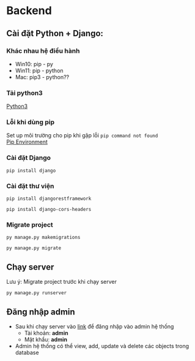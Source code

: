 # Backend

## Cài đặt Python + Django:

### Khác nhau hệ điều hành
- Win10: pip - py <br />
- Win11: pip - python <br />
- Mac:   pip3 - python?? <br />

### Tải python3
<a href="https://www.python.org/downloads/" target="_blank">Python3</a>

### Lỗi khi dùng pip
Set up môi trường cho pip khi gặp lỗi ``` pip command not found ``` <br />
<a href="https://stackoverflow.com/questions/23708898/pip-is-not-recognized-as-an-internal-or-external-command" target="_blank">Pip Environment</a>

### Cài đặt Django
```
pip install django
```

### Cài đặt thư viện
```
pip install djangorestframework
```
```
pip install django-cors-headers
```

### Migrate project
```
py manage.py makemigrations
```
```
py manage.py migrate
```

## Chạy server
Lưu ý: Migrate project trước khi chạy server
```
py manage.py runserver
```

## Đăng nhập admin
- Sau khi chạy server vào 
<a href="http://127.0.0.1:8000/admin " target="_blank">link</a> 
để đăng nhập vào admin hệ thống <br />
  - Tài khoản: **admin** <br />
  - Mật khẩu: **admin** <br />
- Admin hệ thống có thể view, add, update và delete các objects trong database
